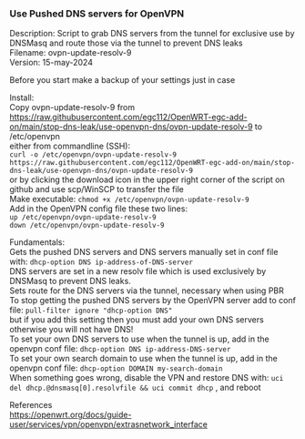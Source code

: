 ### Use Pushed DNS servers for OpenVPN
 Description: Script to grab DNS servers from the tunnel for exclusive use by DNSMasq and route those via the tunnel to prevent DNS leaks  
 Filename: ovpn-update-resolv-9  
 Version: 15-may-2024  
   
 Before you start make a backup of your settings just in case  
   
 Install:  
   Copy ovpn-update-resolv-9 from https://raw.githubusercontent.com/egc112/OpenWRT-egc-add-on/main/stop-dns-leak/use-openvpn-dns/ovpn-update-resolv-9 to /etc/openvpn  
   either from commandline (SSH):  
     `curl -o /etc/openvpn/ovpn-update-resolv-9 https://raw.githubusercontent.com/egc112/OpenWRT-egc-add-on/main/stop-dns-leak/use-openvpn-dns/ovpn-update-resolv-9`  
   or by clicking the download icon in the upper right corner of the script on github and use scp/WinSCP to transfer the file  
  Make executable: `chmod +x /etc/openvpn/ovpn-update-resolv-9`  
  Add in the OpenVPN config file these two lines:  
   `up /etc/openvpn/ovpn-update-resolv-9`  
   `down /etc/openvpn/ovpn-update-resolv-9`  
    
 Fundamentals:  
  Gets the pushed DNS servers and DNS servers manually set in conf file with: `dhcp-option DNS ip-address-of-DNS-server`  
  DNS servers are set in a new resolv file which is used exclusively by DNSMasq to prevent DNS leaks.  
  Sets route for the DNS servers via the tunnel, necessary when using PBR  
  To stop getting the pushed DNS servers by the OpenVPN server add to conf file: `pull-filter ignore "dhcp-option DNS"`  
     but if you add this setting then you must add your own DNS servers otherwise you will not have DNS!  
  To set your own DNS servers to use when the tunnel is up, add in the openvpn conf file: `dhcp-option DNS ip-address-DNS-server`  
  To set your own search domain to use when the tunnel is up, add in the openvpn conf file: `dhcp-option DOMAIN my-search-domain`  
  When something goes wrong, disable the VPN and restore DNS with: `uci del dhcp.@dnsmasq[0].resolvfile && uci commit dhcp` , and reboot  

References  
 https://openwrt.org/docs/guide-user/services/vpn/openvpn/extrasnetwork_interface 
